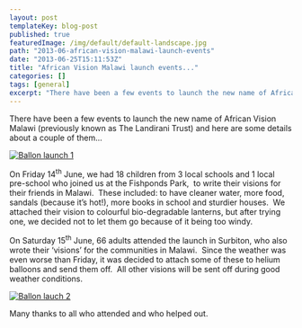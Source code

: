 ```yaml
---
layout: post
templateKey: blog-post
published: true
featuredImage: /img/default/default-landscape.jpg
path: "2013-06-african-vision-malawi-launch-events"
date: "2013-06-25T15:11:53Z"
title: "African Vision Malawi launch events..."
categories: []
tags: [general]
excerpt: "There have been a few events to launch the new name of African Vision Malawi (previously known as T..."
---
```


There have been a few events to launch the new name of African Vision Malawi (previously known as The Landirani Trust) and here are some details about a couple of them...

[![Ballon launch 1](https://f000.backblazeb2.com/file/avm-wp-uploads/2013/06/P1040912-300x224.jpg)](https://f000.backblazeb2.com/file/avm-wp-uploads/2013/06/P1040912.jpg)

On Friday 14<sup>th</sup> June, we had 18 children from 3 local schools and 1 local pre-school who joined us at the Fishponds Park,  to write their visions for their friends in Malawi.  These included: to have cleaner water, more food, sandals (because it’s hot!), more books in school and sturdier houses.  We attached their vision to colourful bio-degradable lanterns, but after trying one, we decided not to let them go because of it being too windy.

On Saturday 15<sup>th</sup> June, 66 adults attended the launch in Surbiton, who also wrote their ‘visions’ for the communities in Malawi.  Since the weather was even worse than Friday, it was decided to attach some of these to helium balloons and send them off.  All other visions will be sent off during good weather conditions.

[![Ballon lauch 2](https://f000.backblazeb2.com/file/avm-wp-uploads/2013/06/DSC02440-168x300.jpg)](https://f000.backblazeb2.com/file/avm-wp-uploads/2013/06/DSC02440.jpg)

Many thanks to all who attended and who helped out.
